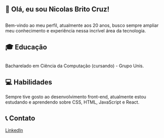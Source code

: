 <div> 
  <h2>👋 Olá, eu sou Nicolas Brito Cruz!<h2/>
</div>
    
 Bem-vindo ao meu perfil, atualmente aos 20 anos, busco sempre ampliar meu conhecimento e experiência nessa incrível área da tecnologia.
  
<div>
  <h2>🎓  Educação <h2/>
</div>

Bacharelado em Ciência da Computação (cursando) - Grupo Unis.

<div>
  <h2>💻  Habilidades</h2>
</div>


Sempre tive gosto ao desenvolvimento front-end, atualmente estou estudando e aprendendo sobre CSS, HTML, JavaScript e React.

<div>
  <h2>📞  Contato</h2>
</div>


[LinkedIn](https://www.linkedin.com/in/nicolas-brito-cruz-a19b17291/)


